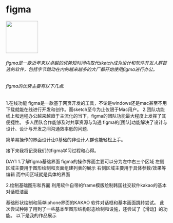 # figma
<img src="https://user-images.githubusercontent.com/101777355/194769864-72d353e2-a329-4be4-82de-182d549ea3d3.png" width="100"/>

###### figma是一款近年来以卓越的优势短时间内取代sketch成为设计和软件开发人群首选的软件，包括字节跳动在内的越来越多的大厂都开始使用figma进行办公。
###### figma的优势主要有以下几点: 
1.在线功能 
figma是一款基于网页开发的工具，不论是windows还是mac甚至不用下载就能在线进行开发和创作。而sketch至今为止仅限于Mac用户。
2.团队功能
线上和远程办公越来越趋于主流化的当下，figma的团队功能最大程度上发挥了其便捷性。 
多人团队合作能够及时共享资源与沟通
 figma的[团队]功能解决了设计与设计、设计与开发之间沟通效率低的问题. 
 
 简单易操作的界面设计让0基础的非设计人群也能轻松上手。 
 
 接下来我将记录我们的figma学习过程和心得。
 
 DAY1
 1.了解figma基础界面
 figma的操作界面主要可以分为左中右三个区域
 左侧区域主要用于图形绘制和页面组建列表的展示
 右侧区域主要用于具体参数/效果等编辑
 而中间区域就是具体的界面
 
 
 2.绘制基础图形和界面
 利用软件自带的frame模版绘制韩国社交软件kakao的基本对话框洁面
 
 基础形状绘制和简单iphone界面的KAKAO 软件对话框和基本画面跳转尝试。 
 此次尝试种除了用到了一些基本型图形结构形态绘制和设施，还尝试了【滑动】的功能。 
 以下是我的作品展示
 

 

